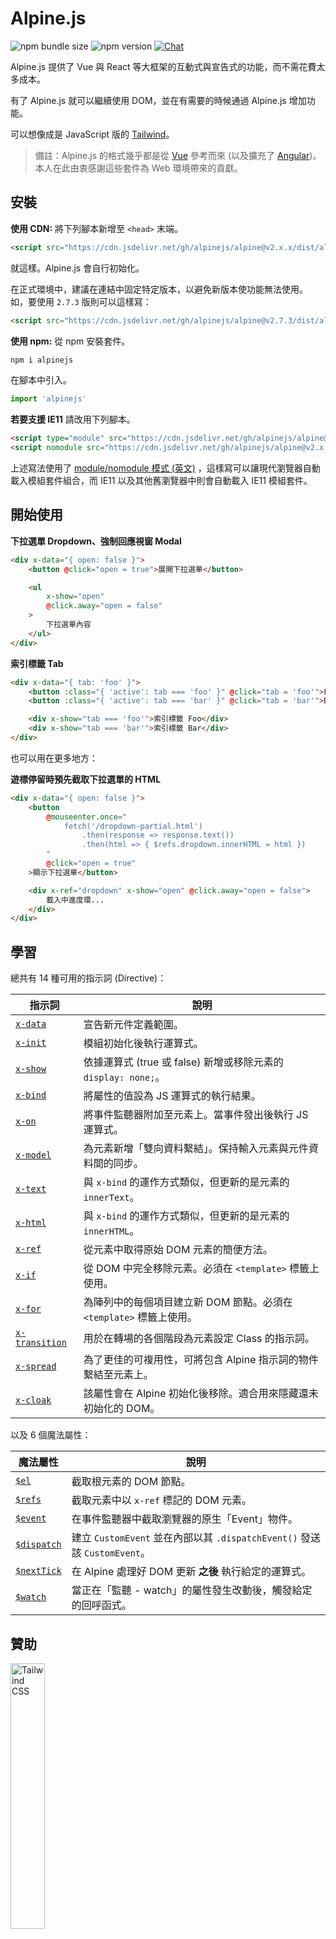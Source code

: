 # Alpine.js

![npm bundle size](https://img.shields.io/bundlephobia/minzip/alpinejs)
![npm version](https://img.shields.io/npm/v/alpinejs)
[![Chat](https://img.shields.io/badge/chat-on%20discord-7289da.svg?sanitize=true)](https://alpinejs.codewithhugo.com/chat/)

Alpine.js 提供了 Vue 與 React 等大框架的互動式與宣告式的功能，而不需花費太多成本。

有了 Alpine.js 就可以繼續使用 DOM，並在有需要的時候通過 Alpine.js 增加功能。

可以想像成是 JavaScript 版的 [Tailwind](https://tailwindcss.com/)。

> 備註：Alpine.js 的格式幾乎都是從 [Vue](https://vuejs.org/) 參考而來 (以及擴充了 [Angular](https://angularjs.org/))。本人在此由衷感謝這些套件為 Web 環境帶來的貢獻。

## 安裝  

**使用 CDN:** 將下列腳本新增至 `<head>` 末端。
```html
<script src="https://cdn.jsdelivr.net/gh/alpinejs/alpine@v2.x.x/dist/alpine.min.js" defer></script>
```

就這樣。Alpine.js 會自行初始化。

在正式環境中，建議在連結中固定特定版本，以避免新版本使功能無法使用。
如，要使用 `2.7.3` 版則可以這樣寫：
```html
<script src="https://cdn.jsdelivr.net/gh/alpinejs/alpine@v2.7.3/dist/alpine.min.js" defer></script>
```

**使用 npm:** 從 npm 安裝套件。
```js
npm i alpinejs
```

在腳本中引入。
```js
import 'alpinejs'
```

**若要支援 IE11** 請改用下列腳本。
```html
<script type="module" src="https://cdn.jsdelivr.net/gh/alpinejs/alpine@v2.x.x/dist/alpine.min.js"></script>
<script nomodule src="https://cdn.jsdelivr.net/gh/alpinejs/alpine@v2.x.x/dist/alpine-ie11.min.js" defer></script>
```

上述寫法使用了 [module/nomodule 模式 (英文)](https://philipwalton.com/articles/deploying-es2015-code-in-production-today/) ，這樣寫可以讓現代瀏覽器自動載入模組套件組合，而 IE11 以及其他舊瀏覽器中則會自動載入 IE11 模組套件。

## 開始使用

**下拉選單 Dropdown、強制回應視窗 Modal**
```html
<div x-data="{ open: false }">
    <button @click="open = true">展開下拉選單</button>

    <ul
        x-show="open"
        @click.away="open = false"
    >
        下拉選單內容
    </ul>
</div>
```

**索引標籤 Tab**
```html
<div x-data="{ tab: 'foo' }">
    <button :class="{ 'active': tab === 'foo' }" @click="tab = 'foo'">Foo</button>
    <button :class="{ 'active': tab === 'bar' }" @click="tab = 'bar'">Bar</button>

    <div x-show="tab === 'foo'">索引標籤 Foo</div>
    <div x-show="tab === 'bar'">索引標籤 Bar</div>
</div>
```

也可以用在更多地方：

**遊標停留時預先截取下拉選單的 HTML**
```html
<div x-data="{ open: false }">
    <button
        @mouseenter.once="
            fetch('/dropdown-partial.html')
                .then(response => response.text())
                .then(html => { $refs.dropdown.innerHTML = html })
        "
        @click="open = true"
    >顯示下拉選單</button>

    <div x-ref="dropdown" x-show="open" @click.away="open = false">
        載入中進度環...
    </div>
</div>
```

## 學習

總共有 14 種可用的指示詞 (Directive)：

| 指示詞 | 說明 |
| --- | --- |
| [`x-data`](#x-data) | 宣告新元件定義範圍。 |
| [`x-init`](#x-init) | 模組初始化後執行運算式。 |
| [`x-show`](#x-show) | 依據運算式 (true 或 false) 新增或移除元素的 `display: none;`。 |
| [`x-bind`](#x-bind) | 將屬性的值設為 JS 運算式的執行結果。 |
| [`x-on`](#x-on) | 將事件監聽器附加至元素上。當事件發出後執行 JS 運算式。 |
| [`x-model`](#x-model) | 為元素新增「雙向資料繫結」。保持輸入元素與元件資料間的同步。 |
| [`x-text`](#x-text) | 與 `x-bind` 的運作方式類似，但更新的是元素的 `innerText`。 |
| [`x-html`](#x-html) | 與 `x-bind` 的運作方式類似，但更新的是元素的 `innerHTML`。 |
| [`x-ref`](#x-ref) |從元素中取得原始 DOM 元素的簡便方法。 |
| [`x-if`](#x-if) | 從 DOM 中完全移除元素。必須在 `<template>` 標籤上使用。 |
| [`x-for`](#x-for) | 為陣列中的每個項目建立新 DOM 節點。必須在 `<template>` 標籤上使用。 |
| [`x-transition`](#x-transition) | 用於在轉場的各個階段為元素設定 Class 的指示詞。 |
| [`x-spread`](#x-spread) | 為了更佳的可複用性，可將包含 Alpine 指示詞的物件繫結至元素上。 |
| [`x-cloak`](#x-cloak) | 該屬性會在 Alpine 初始化後移除。適合用來隱藏還未初始化的 DOM。 |

以及 6 個魔法屬性：

| 魔法屬性 | 說明 |
| --- | --- |
| [`$el`](#el) |  截取根元素的 DOM 節點。 |
| [`$refs`](#refs) | 截取元素中以 `x-ref` 標記的 DOM 元素。 |
| [`$event`](#event) | 在事件監聽器中截取瀏覽器的原生「Event」物件。  |
| [`$dispatch`](#dispatch) | 建立 `CustomEvent` 並在內部以其 `.dispatchEvent()` 發送該 `CustomEvent`。 |
| [`$nextTick`](#nexttick) | 在 Alpine 處理好 DOM 更新 **之後** 執行給定的運算式。 |
| [`$watch`](#watch) | 當正在「監聽 - watch」的屬性發生改動後，觸發給定的回呼函式。 |


## 贊助

<img width="33%" src="https://refactoringui.nyc3.cdn.digitaloceanspaces.com/tailwind-logo.svg" alt="Tailwind CSS">

**想在這裡顯示你的 Logo 嗎？ [在 Twitter 上傳送 DM](https://twitter.com/calebporzio)**

## VIP 參與者

<table>
  <tr>
    <td align="center"><a href="http://calebporzio.com"><img src="https://avatars2.githubusercontent.com/u/3670578?v=4" width="100px;" alt="Caleb Porzio"/><br /><sub><b>Caleb Porzio</b></sub></a><br /><sub>(作者)</sub></td>
    <td align="center"><a href="https://github.com/HugoDF"><img src="https://avatars2.githubusercontent.com/u/6459679?v=4" width="100px;" alt="Hugo"/><br /><sub><b>Hugo</b></sub></a></td>
    <td align="center"><a href="https://github.com/ryangjchandler"><img src="https://avatars2.githubusercontent.com/u/41837763?v=4" width="100px;" alt="Ryan Chandler"/><br /><sub><b>Ryan Chandler</b></sub></a></td>
    <td align="center"><a href="https://github.com/SimoTod"><img src="https://avatars2.githubusercontent.com/u/8427737?v=4" width="100px;" alt="Simone Todaro"/><br /><sub><b>Simone Todaro</b></sub></a></td>
  </tr>
</table>

### 指示詞

---

### `x-data`

**範例:** `<div x-data="{ foo: 'bar' }">...</div>`

**結構:** `<div x-data="[JSON 資料物件]">...</div>`

`x-data` 宣告新的元件定義範圍。使用 x-data 會告知 Alpine 以給定的資料物件來初始化新的元件。

可想像成 Vue 元件中的 `data` 屬性。

**抽出元素邏輯**

可以將資料 (與行為) 抽出成可重複使用的函式：

```html
<div x-data="dropdown()">
    <button x-on:click="open">開啟</button>

    <div x-show="isOpen()" x-on:click.away="close">
        // 下拉選單
    </div>
</div>

<script>
    function dropdown() {
        return {
            show: false,
            open() { this.show = true },
            close() { this.show = false },
            isOpen() { return this.show === true },
        }
    }
</script>
```

> **各位 Bundler 使用者**，請注意，Alpine.js 存取的函式都在全域範圍 (`window`)，要在 `x-data` 中使用函式時必須要顯式將函式指派至 `window` 上。如 `window.dropdown = function () {}` (因為 Webpack, Rollup, Parcel …等中，定義的 `function` 預設都在模組範圍內而不是 `window`)。

也可以使用物件解構來將多個資料物件混合在一起：

```html
<div x-data="{...dropdown(), ...tabs()}">
```

---

### `x-init`
**範例:** `<div x-data="{ foo: 'bar' }" x-init="foo = 'baz'"></div>`

**結構:** `<div x-data="..." x-init="[運算式]"></div>`

`x-init` 會在元素初始化後執行運算式。

若想在 Alpine 將更新套用至 DOM **之後** 才執行程式碼的話 (類似 VueJS 中的 `mounted()` Hook)，可以從 `x-init` 中回傳一個回呼函式，該函式會在出套用至 DOM 後才執行：

`x-init="() => { // 此處可存取 DOM 初始化完畢後的狀態 // }"`

---

### `x-show`
**範例:** `<div x-show="open"></div>`

**結構:** `<div x-show="[運算式]"></div>`

`x-show` 會依據運算式為 `true` 或 `false` 來在元素上會新增或移除 `display: none;` 樣式。

**x-show.transition**

`x-show.transition` 是一個很方便的 API，可使 `x-show` 更與 CSS Transition 配合地更佳完美。

```html
<div x-show.transition="open">
    這裡的內容會轉換入、轉換出。
</div>
```

| 指示詞 | 說明 |
| --- | --- |
| `x-show.transition` | 同時淡入淡出並縮放。 (opacity, scale: 0.95, timing-function: cubic-bezier(0.4, 0.0, 0.2, 1), duration-in: 150ms, duration-out: 75ms)
| `x-show.transition.in` | 僅轉換入。 |
| `x-show.transition.out` | 僅轉換出。 |
| `x-show.transition.opacity` | 僅使用淡入淡出。 |
| `x-show.transition.scale` | 僅使用縮放。 |
| `x-show.transition.scale.75` | 自定 CSS 縮放變換 `transform: scale(.75)`. |
| `x-show.transition.duration.200ms` | 設定「轉換入」的變換為 200ms。轉換出將設定為該值的一半 (100ms). |
| `x-show.transition.origin.top.right` | 自定 CSS 變換的起始 `transform-origin: top right`. |
| `x-show.transition.in.duration.200ms.out.duration.50ms` | 為「轉換入」與「轉換出」設定不同的持續時間。 |

> 備註：所有的轉換修飾詞都可以互相組合使用。可以這樣用 (雖然很故意XD)： `x-show.transition.in.duration.100ms.origin.top.right.opacity.scale.85.out.duration.200ms.origin.bottom.left.opacity.scale.95`

> 備註：`x-show` 會等待所有子節點都完成轉換後。若想跳過這個行為，請加上 `.immediate` 修飾詞：
```html
<div x-show.immediate="open">
    <div x-show.transition="open">
</div>
```
---

### `x-bind`

> 備註：也可以使用較短的「:」語法： `:type="..."`

**範例:** `<input x-bind:type="inputType">`

**結構:** `<input x-bind:[屬性]="[運算式]">`

`x-bind` 將屬性值設為 JavaScript 運算式的結果。運算式中可以存取元件資料物件中的所有索引鍵，且每次資料有更新時都更新。

> 備註：屬性繫結 **僅會** 在其相依的值更新時才更新。Alpine 框架會觀察資料的更改，並偵測哪個繫結與該資料有關。

**將 `x-bind` 用在 Class 屬性**

當繫結在 `class` 屬性時，`x-bind` 的運作模式會有點不同。

對於 Class，需要傳入一個物件，其中物件的索引鍵為 Class 的名稱，而值則為布林運算式，用來判斷是否要套用該 Class 名稱。

如：
`<div x-bind:class="{ 'hidden': foo }"></div>`

在該例中，「hidden」class 只會在 `foo` 資料屬性的值為 `true` 時套用。

**將 `x-bind` 用在布林屬性**

`x-bind` 支援以與數值屬性相同的方式來繫結布林屬性，只需使用作為判斷條件的變數或是任意可以解為 `true` 或 `false` 的 JavaScript 運算式即可。

如：
```html
<!-- 如下程式: -->
<button x-bind:disabled="myVar">點擊此處</button>

<!-- 當 myVar == true: -->
<button disabled="disabled">點擊此處</button>

<!-- 當 myVar == false: -->
<button>點擊此處</button>
```

該範例中的程式會依據 `myVar` 為 true 或 false 來新增或移除 disabled 屬性。

布林屬性的支援係依據 [HTML 規格 (英文)](https://html.spec.whatwg.org/multipage/indices.html#attributes-3:boolean-attribute)，如 `disabled`, `readonly`, `required`, `checked`, `hidden`, `selected`, `open` …等。

**`.camel` 修飾詞**

**範例:** `<svg x-bind:view-box.camel="viewBox">`

使用 `camel` 修飾詞會繫結到對應駝峰命名法的屬性上。在上述例子中， `viewBox` 的值會被繫結到 `view-box` 所對應的 `viewBox` 屬性上。

---

### `x-on`

> 備註：也可以使用較短的「@」語法：`@click="..."`

**範例:** `<button x-on:click="foo = 'bar'"></button>`

**結構:** `<button x-on:[事件]="[運算式]"></button>`

`x-on` 將事件監聽器附加至宣告 `x-on` 的元素上。當發出該事件後，執行設定為該事件值的對應 JavaScript 運算式。

若在該運算式中有修改任何資料，則其他「繫結 Bind」該資料元素屬性也會一併更新。

> 備註：也可以指定一個 JavaScript 函式名稱

**範例:** `<button x-on:click="myFunction"></button>`

與該程式碼相同: `<button x-on:click="myFunction($event)"></button>`

**`keydown` 修飾詞**

**範例:** `<input type="text" x-on:keydown.escape="open = false">`

可以將按鍵附加到 `x-on:keydown` 指示詞後面來指定要監聽的按鍵。請注意，該修飾詞使用的是 `-` 號分隔命名 (kebab-cased) 版本的 `Event.key` 值。

如： `enter`, `escape`, `arrow-up`, `arrow-down`

> 備註：也可以監聽使用系統修飾詞的按鍵組合，如： `x-on:keydown.cmd.enter="foo"`

**`.away` 修飾詞**

**範例:** `<div x-on:click.away="showModal = false"></div>`

當有 `.away` 修飾詞時，將只會在由非該元素或該元素子節點的其他元素發出事件時執行事件處理常式。

適合用在讓使用者點擊元件外面來關閉下拉選單與強制回應視窗時隱藏這些元件等情況。

**`.prevent` 修飾詞**

**範例:** `<input type="checkbox" x-on:click.prevent>`

在事件監聽器加上 `.prevent` 會在觸發的事件上呼叫 `preventDefault`。在上述範例中，使用 `.prevent` 則代表該多選框在使用者點擊後不會被實際選中。

**`.stop` 修飾詞**

**範例:** `<div x-on:click="foo = 'bar'"><button x-on:click.stop></button></div>`

在事件監聽器加上 `.stop` 會在觸發的事件上呼叫 `stopPropagation`。在上述範例中，使用 `.stop` 則代表「click」事件觸發之後不會從底部 Bubble 到外層的 `<div>` 。換句話來說，使用者點擊按鈕 (Button) 後， `foo` 的值不會被設為 `'bar'`。

**`.self` 修飾詞**

**範例:** `<div x-on:click.self="foo = 'bar'"><button></button></div>`

在事件監聽器加上 `.self` 則只會在 `$event.target` 是該元素的時候才觸發監聽器。在上述範例中，則表示從按鈕 Bubble 到外層 `<div>` 上來的「click」事件 **不會** 執行監聽器。

**`.window` 修飾詞**

**範例:** `<div x-on:resize.window="isOpen = window.outerWidth > 768 ? false : open"></div>`

在事件監聽器加上 `.window` 會將監聽器安裝到全域的 window 物件中，而不是宣告該監聽器的 DOM 物件上。適合用在當有其他東西修改了 window 而需要修改元件狀態的時候，如縮放事件。在本例中，當視窗調整為大於 768 像素寬時，程式會關閉強制回應視窗或下拉選單，否則會繼續維持原本的狀態。

>備註：也可以使用 `.document` 修飾詞來將監聽器附加到 `document` 而不是 `window` 上

**`.once` 修飾詞**

**範例:** `<button x-on:mouseenter.once="fetchSomething()"></button>`

在事件監聽器加上 `.onece` 則可以確保只會呼叫一次事件監聽器。適合用來做一些只需要做一次就好的事，如取得 HTML 部分等。

**`.passive` 修飾詞**

**範例:** `<button x-on:mousedown.passive="interactive = true"></button>`

在事件監聽器加上 `.passive` 修飾詞則可讓監聽器成為被動，也就表示在所有處理的事件上 `preventDefault()` 都將不會有任何作用。可以用在如提升觸控裝置上的滾動效能等目的。 

**`.debounce` 修飾詞**

**範例:** `<input x-on:input.debounce="fetchSomething()">`

`.debounce` 修飾詞可以試事件監聽器「消除彈跳 (Debouce)」。也就是說，該處理常式會等到上一個事件觸發後的一段時間後才執行。當處理常式準備好可執行後，則會執行上一個處理常式呼叫。

預設的消除彈跳「等待」時間為 250 毫秒。

若要自定等待事件，則可使用如下方法指定：

```
<input x-on:input.debounce.750="fetchSomething()">
<input x-on:input.debounce.750ms="fetchSomething()">
```

**`.camel` 修飾詞**

**範例:** `<input x-on:event-name.camel="doSomething()">`

使用 `.camel` 修飾詞來監聽以駝峰命名法命名的事件。在上述例子中，元素觸發 `eventName` 事件後會執行該運算式。

---

### `x-model`
**範例:** `<input type="text" x-model="foo">`

**結構:** `<input type="text" x-model="[資料項目]">`

`x-model` 可用來在元素加上「雙向資料繫結 (Two-way Data Binding)」。也就是說，輸入元素的值會保持與元件資料項目的值同步。

> 備註：`x-model` 很聰明，會偵測文字輸入框、多選框、單選框、Textarea、下拉選單與多重選取區域等。`x-model` 的運作方式在各個情況下應該都[與 Vue 相同](https://vuejs.org/v2/guide/forms.html)。

**`.debounce` 修飾詞**

**範例:** `<input x-model.debounce="search">`

`debounce` 修飾詞可以在數值更新上加上「消除彈跳 (Debounce)」。也就是說，從上一次事件觸發之後的一段時間之後才會呼叫事件處理常式。當處理常式可呼叫後，才會執行上一個處理常式呼叫。

預設的消除彈跳「等待」時間為 250 毫秒。

若要自定等待時間，則可用下列方式指定：

```
<input x-model.debounce.750="search">
<input x-model.debounce.750ms="search">
```

---

### `x-text`
**範例:** `<span x-text="foo"></span>`

**結構:** `<span x-text="[運算式]"`

`x-text` 類似 `x-bind` ，但更新的不是元素的屬性，而是 `innerText`。

---

### `x-html`
**範例:** `<span x-html="foo"></span>`

**結構:** `<span x-html="[運算式]"`

`x-text` 類似 `x-bind` ，但更新的不是元素的屬性，而是 `innerHTML`。

> :warning: **絕對不要用在使用者輸入的內容，且請只用在可信任的內容上。** :warning:
>
> 從第三方來源動態呈現 HTML 可能會導致 [XSS (英文)](https://developer.mozilla.org/en-US/docs/Glossary/Cross-site_scripting) 漏洞。

---

### `x-ref`
**範例:** `<div x-ref="foo"></div><button x-on:click="$refs.foo.innerText = 'bar'"></button>`

**結構:** `<div x-ref="[參照名稱]"></div><button x-on:click="$refs.[ref name].innerText = 'bar'"></button>`

`x-ref` 提供從元件上取得原始 DOM 元素的簡便方法。只要在元素上設定 `x-ref` 屬性，就可以在所有事件處理常式中通過 `$refs` 物件來取得該元素。

除了設定 ID 並在各個地方使用 `document.querySelector`，使用 `x-ref` 可作為替代方法。

> 備註：若有需要也可以在 `x-ref` 上繫結動態數值：`<span :x-ref="item.id"></span>`。

---

### `x-if`
**範例:** `<template x-if="true"><div>一些元素</div></template>`

**結構:** `<template x-if="[運算式]"><div>一些元素</div></template>`

但遇到一些 `x-show` 不合用的情況 (`x-show` 會在表達式為 false 時將元素設為 `display: none`)，則可以使用 `x-if` 來將元素完全從 DOM 中移除。

但要注意，`x-if` 必須要用在 `<template></template>` 標籤上，因為 Alpine 不使用虛擬 DOM。這種實作方式可保持 Alpine 簡陋，並使用真的 DOM 來處理動態 (Magic) 的部分。

> 備註：使用 `x-if` 時 `<template></template>` 標籤中必須只能有單一根元素。

> 備註：如果要在 `svg` 標籤中使用 `template`，則需要在 Alpine.js 初始化前執行一段 [polyfill](https://github.com/alpinejs/alpine/issues/637#issuecomment-654856538)。

---

### `x-for`
**範例:**
```html
<template x-for="item in items" :key="item">
    <div x-text="item"></div>
</template>
```

> 備註：`:key` 繫結為非必填。但「強烈」建議要加上。

`x-for` 適用於需要為陣列中每個項目建立新 DOM 節點的情況。用法看起來應該跟 Vue 中的 `v-for` 類似，但唯一不同的地方就是要放在 `template` 標籤上而不是一般的 DOM 元素。

若需要存取目前迭代的索引，則可使用下列語法：

```html
<template x-for="(item, index) in items" :key="index">
    <!-- 若有需要也可以在迭代中參照「index」。 -->
    <div x-text="index"></div>
</template>
```

> 備註：使用 `x-for` 時 `<template></template>` 標籤中必須只能有單一根元素。

> 備註：如果要在 `svg` 標籤中使用 `template`，則需要在 Alpine.js 初始化前執行一段 [polyfill](https://github.com/alpinejs/alpine/issues/637#issuecomment-654856538)。

#### 巢狀嵌套 `x-for`
可以嵌套多層 `x-for` 迴圈，但每個迴圈都 **必須** 放在一個元素內，如：

```html
<template x-for="item in items">
    <div>
        <template x-for="subItem in item.subItems">
            <div x-text="subItem"></div>
        </template>
    </div>
</template>
```

---

### `x-transition`
**範例:**
```html
<div
    x-show="open"
    x-transition:enter="transition ease-out duration-300"
    x-transition:enter-start="opacity-0 transform scale-90"
    x-transition:enter-end="opacity-100 transform scale-100"
    x-transition:leave="transition ease-in duration-300"
    x-transition:leave-start="opacity-100 transform scale-100"
    x-transition:leave-end="opacity-0 transform scale-90"
>...</div>
```

```html
<template x-if="open">
    <div
        x-transition:enter="transition ease-out duration-300"
        x-transition:enter-start="opacity-0 transform scale-90"
        x-transition:enter-end="opacity-100 transform scale-100"
        x-transition:leave="transition ease-in duration-300"
        x-transition:leave-start="opacity-100 transform scale-100"
        x-transition:leave-end="opacity-0 transform scale-90"
    >...</div>
</template>
```

> 上述範例使用了 [Tailwind CSS](https://tailwindcss.com) 的 Class

Alpine 中提供了 6 種不同的變換指示詞，可用於在元素變換的「hidden 隱藏」與「shown 顯示」狀態間的各個階段套用 Class。這些指示詞可用在 `x-show` **與** `x-if` 上。

這些行為都與 VueJS 的 transition 指示詞很類似，但不同的地方則是使用了不同的名稱：

| 指示詞 | 說明 |
| --- | --- |
| `:enter` | 套用於整個 Enter 階段。 |
| `:enter-start` | 在元素插入前新增，並在元素插入的 1 幀後刪除。 |
| `:enter-end` | 在元素插入後 (與 `enter-start` 刪除同時) 1 幀時新增，變換或動畫結束時刪除。 |
| `:leave` | 套用於整個 Leave 階段。 |
| `:leave-start` | 在 Leave 變換觸發後立刻新增、並在 1 幀後刪除。 |
| `:leave-end` | 在 Leave 變換觸發後 (與 `leave-start` 刪除同時) 1 幀新增，並在變換或動畫結束時刪除。 |

---

### `x-spread`
**範例:**
```html
<div x-data="dropdown()">
    <button x-spread="trigger">開啟下拉選單</button>

    <span x-spread="dialogue">下拉選單內容</span>
</div>

<script>
    function dropdown() {
        return {
            open: false,
            trigger: {
                ['@click']() {
                    this.open = true
                },
            },
            dialogue: {
                ['x-show']() {
                    return this.open
                },
                ['@click.away']() {
                    this.open = false
                },
            }
        }
    }
</script>
```

`x-spread` 可用來將元素的 Alpine 繫結截取到可重複使用的元素中。

元素的索引鍵為指示詞 (可以是任何指示詞，包含修飾詞)，而元素值則為由 Alpine 取值的回呼函式。

> 備註：x-spread 唯一要注意的就是與 `x-for` 搭配使用的情況。當被「spread」的指示詞是 `x-for`，則回呼內回傳的應該要是運算式字串。如： `['x-for']() { return 'item in items' }`.

---

### `x-cloak`
**範例:** `<div x-data="{}" x-cloak></div>`

`x-cloak` 屬性會在 Alpine 初始化後從元素上移除。可以用來隱藏還未初始化的 DOM 元素。通常使用下列全域樣式：

```html
<style>
    [x-cloak] { display: none; }
</style>
```

### 魔法屬性

> 除了 `$el` 是例外，所有的魔法屬性 **在 `x-data` 中都無法使用**，因為元素還未初始化。

---

### `$el`
**範例:**
```html
<div x-data>
    <button @click="$el.innerHTML = 'foo'">這裡的內容會取代為「foo」</button>
</div>
```

`$el` 是可用來取得元件根 DOM 節點的魔法屬性。

### `$refs`
**範例:**
```html
<span x-ref="foo"></span>

<button x-on:click="$refs.foo.innerText = 'bar'"></button>
```

`$refs` 是可用來取得元件內以 `x-ref` 標記的 DOM 元素之魔法屬性。適合用在要手動操作 DOM 元素的情況。

---

### `$event`
**範例:**
```html
<input x-on:input="alert($event.target.value)">
```

`$event` 是可在事件監聽器內取得瀏覽器原生「Event」物件的魔法屬性。

> 備註：$event 屬性只可在 DOM 運算式中使用。

若有需要在 JavaScript 函式中存取 $event，則可以直接將 $event 傳入：

`<button x-on:click="myFunction($event)"></button>`

---

### `$dispatch`
**範例:**
```html
<div @custom-event="console.log($event.detail.foo)">
    <button @click="$dispatch('custom-event', { foo: 'bar' })">
    <!-- 點擊後會 console.log "bar" -->
</div>
```

**有關事件傳播 (Event Propagation)**

請注意，由於 [Event Bubbling (英語)](https://en.wikipedia.org/wiki/Event_bubbling)，當有需要截取從相同層級節點觸發的事件時，則需要加上 [`.window`](#x-on) 修飾詞：

**範例:**

```html
<div x-data>
    <span @custom-event="console.log($event.detail.foo)"></span>
    <button @click="$dispatch('custom-event', { foo: 'bar' })">
<div>
```

> 上述範例無效，因為 `custom-event` 觸發的時候，會傳播到共同母級節點，即 `div`。

**分派至元件**

也可以通過剛才那個技巧來在元件間互相溝通：

**範例:**

```html
<div x-data @custom-event.window="console.log($event.detail)"></div>

<button x-data @click="$dispatch('custom-event', 'Hello World!')">
<!-- 點擊後會 console.log "Hello World!". -->
```

`$dispatch` 是建立 `CustomEvent` 並在內部使用 `.dispatchEvent()` 分派的捷徑方法。還有其他許多通過自定事件來在元件間傳遞資料的例子。請 [參考此處 (英文)](https://developer.mozilla.org/en-US/docs/Web/Guide/Events/Creating_and_triggering_events) 以瞭解更多有關不同瀏覽器中的 `CustomEvent` 資訊。

可以注意到放在第二個參數的資料 `$dispatch('some-event', { some: 'data' })`，在新事件上可通過「detail」屬性來取得：`$event.detail.some`。將自定事件資料附加到 `.detail` 屬性是在瀏覽器中 `CustomEvent` 的標準實踐。更多資訊請 [參考此處 (英文)](https://developer.mozilla.org/en-US/docs/Web/API/CustomEvent/detail)。

也可以使用 `$dispatch()` 來觸發 `x-model` 繫結的資料更新。如：

```html
<div x-data="{ foo: 'bar' }">
    <span x-model="foo">
        <button @click="$dispatch('input', 'baz')">
        <!-- 點擊按鈕後，`x-model` 會抓到 Bubbing 的「input」事件，並將 foo 更新為「baz」 -->
    </span>
</div>
```

> 備註：$dispatch 屬性只可在 DOM 運算式中使用。

若有需要在 JavaScript 函式中存取 $dispatch，則可以直接將 $dispatch 傳入：

`<button x-on:click="myFunction($dispatch)"></button>`

---

### `$nextTick`
**範例:**
```html
<div x-data="{ fruit: 'apple' }">
    <button
        x-on:click="
            fruit = 'pear';
            $nextTick(() => { console.log($event.target.innerText) });
        "
        x-text="fruit"
    ></button>
</div>
```

通過 `$nextTick` 魔法屬性則可以在 Alpine 做出 DOM 更新 **之後** 才執行指定的運算式。適用於需要在資料反應到 DOM 上後才要與 DOM 互動的情況。

---

### `$watch`
**範例:**
```html
<div x-data="{ open: false }" x-init="$watch('open', value => console.log(value))">
    <button @click="open = ! open">開啟／關閉</button>
</div>
```

可通過 `$watch` 魔法方法來「監聽 (Watch)」元件屬性。在上述例子中，當按鈕點擊後 `open` 會該表，接著會指定給定的回呼並以新的值來執行 `console.log`。

## 安全性 Security
若你發現安全性漏洞，請傳送電子郵件至 [calebporzio@gmail.com]()。

Alpine 仰賴與使用 `Function` 物件來自定實作以對指示詞取值。雖然比 `eval()` 來的安全，但這個做法依然在一些環境下被禁止，如 Google Chrome App 使用了限制性的 CSP (Content Security Policy，內容安全性原則)。

若在需要處理機敏資料的網站上使用 Alpine，且需要設定 [CSP (英語)](https://csp.withgoogle.com/docs/strict-csp.html)，則必須在 CSP 設定中加上 `unsafe-eval`。設定正確且堅固的原則有助於保護使用者在處理個人資料或財務資料上的安全。

由於原則設定會套用至頁面中的所有腳本，所以也應注意要小心審閱網站中引入的其他外部函式庫，以確保能信任這些函式庫，並避免這些函式庫引發 XSS 漏洞或使用 `eval()` 函式來調整 DOM 或在頁面中注入惡意程式碼。

## 授權條款 License

Copyright © 2019-2020 Caleb Porzio and contributors

Licensed under the MIT license, see [LICENSE.md](LICENSE.md) for details.
透過 MIT 授權條款授權，詳情請參閱 [LICENSE.md](LICENSE.md)。
